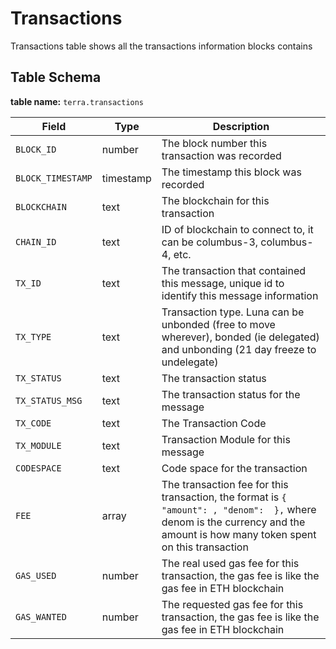 # Transactions

Transactions table shows all the transactions information blocks contains

## Table Schema

**table name:** `terra.transactions`

| Field             | Type      | Description                                                                                                                                                                 |
| ----------------- | --------- | --------------------------------------------------------------------------------------------------------------------------------------------------------------------------- |
| `BLOCK_ID`        | number    | The block number this transaction was recorded                                                                                                                              |
| `BLOCK_TIMESTAMP` | timestamp | The timestamp this block was recorded                                                                                                                                       |
| `BLOCKCHAIN`      | text      | The blockchain for this transaction                                                                                                                                         |
| `CHAIN_ID`        | text      | ID of blockchain to connect to, it can be columbus-3, columbus-4, etc.                                                                                                      |
| `TX_ID`           | text      | The transaction that contained this message, unique id to identify this message information                                                                                 |
| `TX_TYPE`         | text      | Transaction type. Luna can be unbonded (free to move wherever), bonded (ie delegated) and unbonding (21 day freeze to undelegate)                                           |
| `TX_STATUS`       | text      | The transaction status                                                                                                                                                      |
| `TX_STATUS_MSG`   | text      | The transaction status for the message                                                                                                                                      |
| `TX_CODE`         | text      | The Transaction Code                                                                                                                                                        |
| `TX_MODULE`       | text      | Transaction Module for this message                                                                                                                                         |
| `CODESPACE`       | text      | Code space for the transaction                                                                                                                                              |
| `FEE`             | array     | The transaction fee for this transaction, the format is `{ "amount": , "denom":  },` where denom is the currency and the amount is how many token spent on this transaction |
| `GAS_USED`        | number    | The real used gas fee for this transaction, the gas fee is like the gas fee in ETH blockchain                                                                               |
| `GAS_WANTED`      | number    | The requested gas fee for this transaction, the gas fee is like the gas fee in ETH blockchain                                                                               |
